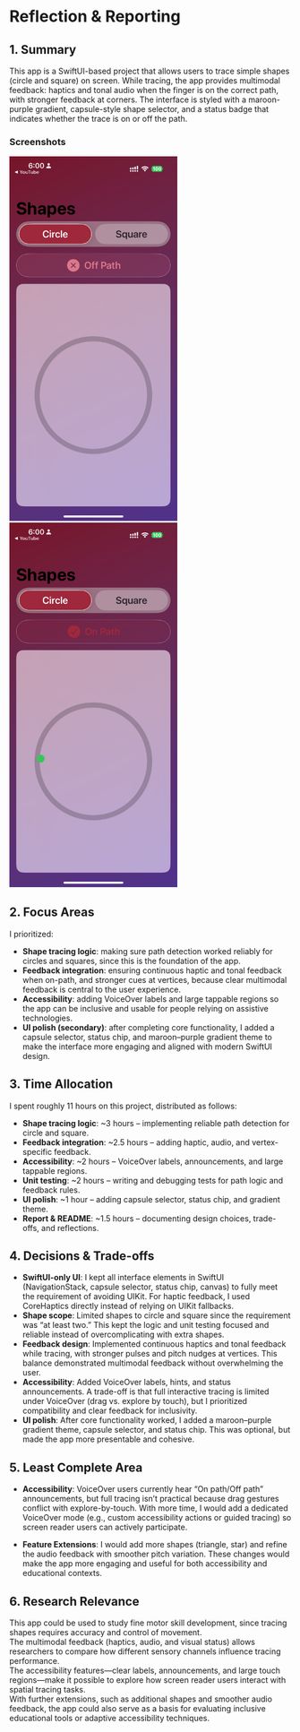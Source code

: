 # Reflection & Reporting
## 1. Summary
This app is a SwiftUI-based project that allows users to trace simple shapes (circle and square) on screen. While tracing, the app provides multimodal feedback: haptics and tonal audio when the finger is on the correct path, with stronger feedback at corners. The interface is styled with a maroon-purple gradient, capsule-style shape selector, and a status badge that indicates whether the trace is on or off the path.

### Screenshots
<p float="left">
  <img src="Screenshot/IMG_2155.PNG" width="300" />
  <img src="Screenshot/IMG_2156.PNG" width="300" />
</p>

## 2. Focus Areas

I prioritized:

- **Shape tracing logic**: making sure path detection worked reliably for circles and squares, since this is the foundation of the app.  
- **Feedback integration**: ensuring continuous haptic and tonal feedback when on-path, and stronger cues at vertices, because clear multimodal feedback is central to the user experience.  
- **Accessibility**: adding VoiceOver labels and large tappable regions so the app can be inclusive and usable for people relying on assistive technologies.  
- **UI polish (secondary)**: after completing core functionality, I added a capsule selector, status chip, and maroon–purple gradient theme to make the interface more engaging and aligned with modern SwiftUI design.  

## 3. Time Allocation

I spent roughly 11 hours on this project, distributed as follows:

- **Shape tracing logic**: ~3 hours – implementing reliable path detection for circle and square.  
- **Feedback integration**: ~2.5 hours – adding haptic, audio, and vertex-specific feedback.  
- **Accessibility**: ~2 hours – VoiceOver labels, announcements, and large tappable regions.  
- **Unit testing**: ~2 hours – writing and debugging tests for path logic and feedback rules.  
- **UI polish**: ~1 hour – adding capsule selector, status chip, and gradient theme.  
- **Report & README**: ~1.5 hours – documenting design choices, trade-offs, and reflections.

 ## 4. Decisions & Trade-offs

- **SwiftUI-only UI**: I kept all interface elements in SwiftUI (NavigationStack, capsule selector, status chip, canvas) to fully meet the requirement of avoiding UIKit. For haptic feedback, I used CoreHaptics directly instead of relying on UIKit fallbacks.  
- **Shape scope**: Limited shapes to circle and square since the requirement was “at least two.” This kept the logic and unit testing focused and reliable instead of overcomplicating with extra shapes.  
- **Feedback design**: Implemented continuous haptics and tonal feedback while tracing, with stronger pulses and pitch nudges at vertices. This balance demonstrated multimodal feedback without overwhelming the user.  
- **Accessibility**: Added VoiceOver labels, hints, and status announcements. A trade-off is that full interactive tracing is limited under VoiceOver (drag vs. explore by touch), but I prioritized compatibility and clear feedback for inclusivity.  
- **UI polish**: After core functionality worked, I added a maroon–purple gradient theme, capsule selector, and status chip. This was optional, but made the app more presentable and cohesive.  

## 5. Least Complete Area  

- **Accessibility**: VoiceOver users currently hear “On path/Off path” announcements, but full tracing isn’t practical because drag gestures conflict with explore-by-touch. With more time, I would add a dedicated VoiceOver mode (e.g., custom accessibility actions or guided tracing) so screen reader users can actively participate.  

- **Feature Extensions**: I would add more shapes (triangle, star) and refine the audio feedback with smoother pitch variation. These changes would make the app more engaging and useful for both accessibility and educational contexts.  

## 6. Research Relevance
This app could be used to study fine motor skill development, since tracing shapes requires accuracy and control of movement.  
The multimodal feedback (haptics, audio, and visual status) allows researchers to compare how different sensory channels influence tracing performance.  
The accessibility features—clear labels, announcements, and large touch regions—make it possible to explore how screen reader users interact with spatial tracing tasks.  
With further extensions, such as additional shapes and smoother audio feedback, the app could also serve as a basis for evaluating inclusive educational tools or adaptive accessibility techniques.
